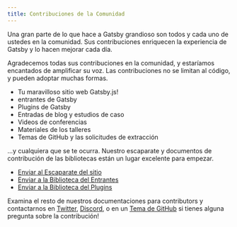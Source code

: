 ```yaml
---
title: Contribuciones de la Comunidad
---
```


Una gran parte de lo que hace a Gatsby grandioso son todos y cada uno de ustedes en la comunidad. Sus contribuciones enriquecen la experiencia de Gatsby y lo hacen mejorar cada día.

Agradecemos todas sus contribuciones en la comunidad, y estaríamos encantados de amplificar su voz. Las contribuciones no se limitan al código, y pueden adoptar muchas formas.

- Tu maravilloso sitio web Gatsby.js!
- entrantes de Gatsby
- Plugins de Gatsby
- Entradas de blog y estudios de caso
- Videos de conferencias
- Materiales de los talleres
- Temas de GitHub y las solicitudes de extracción

...y cualquiera que se te ocurra. Nuestro escaparate y documentos de contribución de las bibliotecas están un lugar excelente para empezar.

- [Enviar al Escaparate del sitio](/contributing/site-showcase-submissions)
- [Enviar a la Biblioteca del Entrantes](/contributing/submit-to-starter-library/)
- [Enviar a la Biblioteca del Plugins](/contributing/submit-to-plugin-library/)

Examina el resto de nuestros documentaciones para contributors y contactarnos en [Twitter](https://twitter.com/gatsbyjs), [Discord](https://gatsby.dev/discord), o en un [Tema de GitHub](/contributing/how-to-file-an-issue/) si tienes alguna pregunta sobre la contribución!
